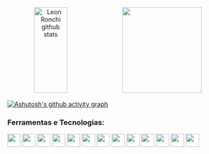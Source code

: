<div align="center">
  <img width="39%" height="195px" src="https://github-readme-stats.vercel.app/api?username=LeonRonchi&show_icons=true&count_private=true&hide_border=true&title_color=FF0000&icon_color=FF0000&text_color=A1A4A0&bg_color=0d1117" alt="Leon Ronchi github stats"/>
  <img width="60%" height="195px" src="https://github-readme-stats.vercel.app/api/top-langs/?username=LeonRonchi&layout=compact&hide_border=true&langs_count=10&title_color=FF0000&text_color=A1A4A0&bg_color=0d1117" />
</div>

[![Ashutosh's github activity graph](https://github-readme-activity-graph.vercel.app/graph?username=LeonRonchi&bg_color=0d1117&color=FF0000&line=ffa726&point=f8d847&area=true&hide_border=true)](https://github.com/ashutosh00710/github-readme-activity-graph)

 ### Ferramentas e Tecnologias:
 <div>
  <img src="https://cdn.jsdelivr.net/gh/devicons/devicon@latest/icons/c/c-original.svg" width="30" height="30"/>
  <img src="https://cdn.jsdelivr.net/gh/devicons/devicon@latest/icons/cplusplus/cplusplus-original.svg" width="30" height="30"/>
  <img src="https://cdn.jsdelivr.net/gh/devicons/devicon@latest/icons/csharp/csharp-original.svg" width="30" height="30"/>
  <img src="https://cdn.jsdelivr.net/gh/devicons/devicon@latest/icons/java/java-original.svg" width="30" height="30"/>
   <img src="https://cdn.jsdelivr.net/gh/devicons/devicon@latest/icons/python/python-original.svg" width="30" height="30"/>
  <img src="https://cdn.jsdelivr.net/gh/devicons/devicon/icons/javascript/javascript-original.svg" width="30" height="30"/>
  <img src="https://cdn.jsdelivr.net/gh/devicons/devicon@latest/icons/react/react-original.svg" width="30" height="30"/>
  <img src="https://cdn.jsdelivr.net/gh/devicons/devicon@latest/icons/nodejs/nodejs-original.svg" width="30" height="30"/>
  <img src="https://cdn.jsdelivr.net/gh/devicons/devicon@latest/icons/vuejs/vuejs-original.svg" width="30" height="30"/>
  <img src="https://cdn.jsdelivr.net/gh/devicons/devicon@latest/icons/mysql/mysql-plain-wordmark.svg" width="30" height="30"/>
  <img src="https://cdn.jsdelivr.net/gh/devicons/devicon@latest/icons/oracle/oracle-original.svg" width="30" height="30"/>
  <img src="https://cdn.jsdelivr.net/gh/devicons/devicon@latest/icons/spring/spring-original.svg" width="30" height="30"/>
  <img src="https://cdn.jsdelivr.net/gh/devicons/devicon@latest/icons/arduino/arduino-original-wordmark.svg" width="30" height="30"/>
   
 </div>
